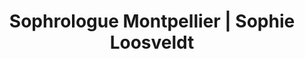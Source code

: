 ---
title: Sophrologue Montpellier | Sophie Loosveldt
description: >-
    Sophie Loosveldt, sophrologue à Montpellier | Adultes, enfants, adolescents | RV au 06 83 71 10 82
---